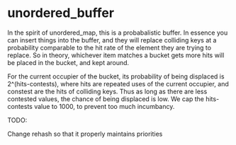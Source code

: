 unordered_buffer
================

In the spirit of unordered_map, this is a probabalistic buffer. In essence you 
can insert things into the buffer, and they will replace colliding keys at a
probability comparable to the hit rate of the element they are trying to replace.
So in theory, whichever item matches a bucket gets more hits will be placed in
the bucket, and kept around.

For the current occupier of the bucket, its probability of being displaced 
is 2^(hits-contests), where hits are repeated uses of the current occupier,
and constest are the hits of colliding keys. Thus as long as there are 
less contested values, the chance of being displaced is low. We cap the 
hits-contests value to 1000, to prevent too much incumbancy. 

TODO:

Change rehash so that it properly maintains priorities

